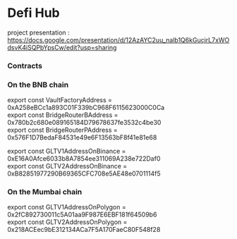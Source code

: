 # Defi Hub

project presentation : https://docs.google.com/presentation/d/12AzAYC2uu_nalb1Q6kGucjrL7xWOdsvK4iSQPbYpsCw/edit?usp=sharing


### Contracts 

### On the BNB chain
export const VaultFactoryAddress = 0xA258eBCc1a893C01F339bC968F6115623000C0Ca           
export const BridgeRouterBAddress =
  0x780b2c680e089165184D79678637fe3532c4be30              
export const BridgeRouterPAddress =
  0x576F1D7BedaF84531e49e6F13563bF8f41e81e68             

export const GLTV1AddressOnBinance =
  0xE16A0Afce6033b8A7854ee311069A238e722Daf0           
export const GLTV2AddressOnBinance =
  0xB82851977290B69365CFC708e5AE48e0701114f5                 
  
 
 
 ### On the Mumbai chain
  export const GLTV1AddressOnPolygon =
  0x2fC892730011c5A01aa9F987E6EBF181f64509b6               
export const GLTV2AddressOnPolygon =
  0x218ACEec9bE312134ACa7F5A170FaeC80F548f28                 
